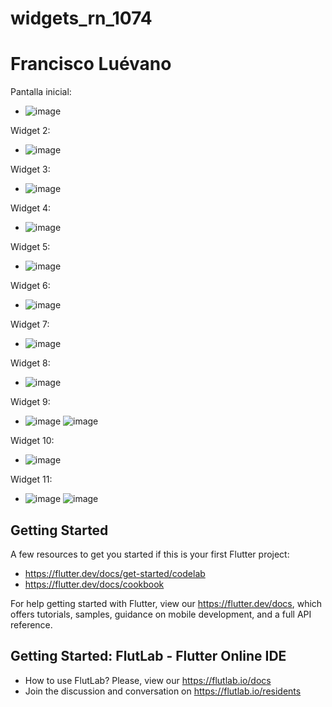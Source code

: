 # widgets_rn_1074

# Francisco Luévano

Pantalla inicial:
- ![image](https://github.com/user-attachments/assets/4786850a-58f7-43fe-a8a5-e871bfb6f687)

Widget 2:
- ![image](https://github.com/user-attachments/assets/8066170c-8c41-408b-b056-203623dc1eac)

Widget 3:
- ![image](https://github.com/user-attachments/assets/3950403c-6860-454e-a877-8a6c03de41a0)

Widget 4:
- ![image](https://github.com/user-attachments/assets/060d659e-879a-413a-b3cb-d5ec362110b8)

Widget 5:
- ![image](https://github.com/user-attachments/assets/5b6771f5-66fa-4776-895e-102d35c36a1e)

Widget 6:
- ![image](https://github.com/user-attachments/assets/dd1673ab-a077-49a6-8987-341eee8d54c6)

Widget 7:
- ![image](https://github.com/user-attachments/assets/5337f8e8-2101-4777-a290-5cc86f8f2f7d)

Widget 8:
- ![image](https://github.com/user-attachments/assets/15808bd3-107b-418d-a35c-33cfda2f2362)

Widget 9:
- ![image](https://github.com/user-attachments/assets/155985ff-239b-4eea-aeab-ffa54de6cb2e) ![image](https://github.com/user-attachments/assets/9aee391b-d88c-4bea-b5bf-316b56de98fc)

Widget 10:
- ![image](https://github.com/user-attachments/assets/1c3d9e2e-505c-4211-bc1f-aa5f1f0e25b5)

Widget 11:
- ![image](https://github.com/user-attachments/assets/2caeec29-cb66-485e-a64b-baa09ad56145) ![image](https://github.com/user-attachments/assets/657d19cc-51ad-47f5-9446-e07cfe56b1b0)








## Getting Started

A few resources to get you started if this is your first Flutter project:

- https://flutter.dev/docs/get-started/codelab
- https://flutter.dev/docs/cookbook

For help getting started with Flutter, view our
https://flutter.dev/docs, which offers tutorials,
samples, guidance on mobile development, and a full API reference.

## Getting Started: FlutLab - Flutter Online IDE

- How to use FlutLab? Please, view our https://flutlab.io/docs
- Join the discussion and conversation on https://flutlab.io/residents
